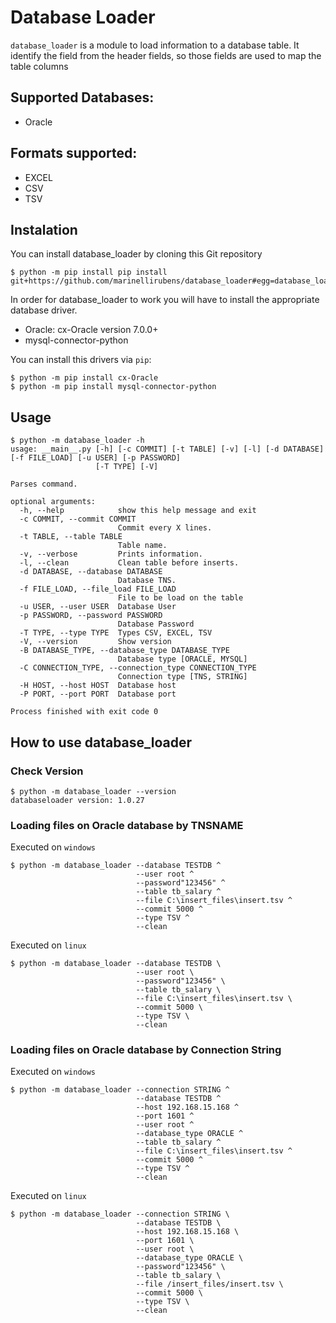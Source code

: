 # Database Loader
`database_loader` is a module to load information to a database table.
It identify the field from the header fields, so those fields are used to map the table columns 


## Supported Databases:
 - Oracle


## Formats supported:
 - EXCEL
 - CSV
 - TSV


## Instalation
You can install database_loader  by cloning this Git repository
```shell script
$ python -m pip install pip install git+https://github.com/marinellirubens/database_loader#egg=database_loader==1.0.28
```

In order for database_loader to work you will have to install the appropriate database driver.

- Oracle: cx-Oracle version 7.0.0+
- mysql-connector-python

You can install this drivers via ``pip``:
```console
$ python -m pip install cx-Oracle
$ python -m pip install mysql-connector-python
````

## Usage
```console
$ python -m database_loader -h
usage: __main__.py [-h] [-c COMMIT] [-t TABLE] [-v] [-l] [-d DATABASE] [-f FILE_LOAD] [-u USER] [-p PASSWORD]
                   [-T TYPE] [-V]

Parses command.

optional arguments:
  -h, --help            show this help message and exit
  -c COMMIT, --commit COMMIT
                        Commit every X lines.
  -t TABLE, --table TABLE
                        Table name.
  -v, --verbose         Prints information.
  -l, --clean           Clean table before inserts.
  -d DATABASE, --database DATABASE
                        Database TNS.
  -f FILE_LOAD, --file_load FILE_LOAD
                        File to be load on the table
  -u USER, --user USER  Database User
  -p PASSWORD, --password PASSWORD
                        Database Password
  -T TYPE, --type TYPE  Types CSV, EXCEL, TSV
  -V, --version         Show version
  -B DATABASE_TYPE, --database_type DATABASE_TYPE
                        Database type [ORACLE, MYSQL]
  -C CONNECTION_TYPE, --connection_type CONNECTION_TYPE
                        Connection type [TNS, STRING]
  -H HOST, --host HOST  Database host
  -P PORT, --port PORT  Database port

Process finished with exit code 0
```

## How to use database_loader
### Check Version
```console
$ python -m database_loader --version
databaseloader version: 1.0.27
```

### Loading files on Oracle database by TNSNAME
Executed on `windows`
```console
$ python -m database_loader --database TESTDB ^
                            --user root ^
                            --password"123456" ^
                            --table tb_salary ^
                            --file C:\insert_files\insert.tsv ^
                            --commit 5000 ^
                            --type TSV ^
                            --clean
```

Executed on `linux`  
```console
$ python -m database_loader --database TESTDB \
                            --user root \
                            --password"123456" \
                            --table tb_salary \
                            --file C:\insert_files\insert.tsv \
                            --commit 5000 \
                            --type TSV \
                            --clean
```


### Loading files on Oracle database by Connection String
Executed on `windows`
```console
$ python -m database_loader --connection STRING ^
                            --database TESTDB ^
                            --host 192.168.15.168 ^
                            --port 1601 ^
                            --user root ^
                            --database_type ORACLE ^
                            --table tb_salary ^
                            --file C:\insert_files\insert.tsv ^
                            --commit 5000 ^
                            --type TSV ^
                            --clean
```

Executed on `linux`  
```console
$ python -m database_loader --connection STRING \
                            --database TESTDB \
                            --host 192.168.15.168 \
                            --port 1601 \
                            --user root \
                            --database_type ORACLE \
                            --password"123456" \
                            --table tb_salary \
                            --file /insert_files/insert.tsv \
                            --commit 5000 \
                            --type TSV \
                            --clean
```
